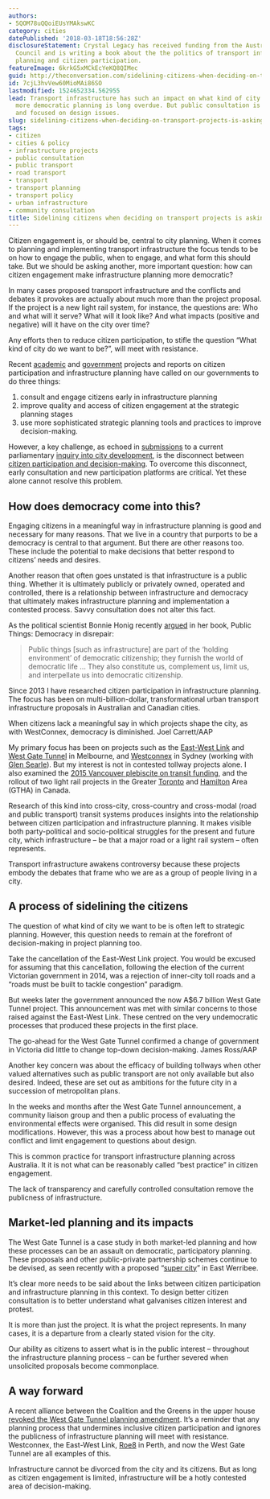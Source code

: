 ```yaml
---
authors:
- 5QOM78uQQoiEUsYMAkswKC
category: cities
datePublished: '2018-03-18T18:56:28Z'
disclosureStatement: Crystal Legacy has received funding from the Australian Research
  Council and is writing a book about the the politics of transport infrastructure
  planning and citizen participation.
featureImage: 6krkG5xMCkEcYeKQ8QIMec
guid: http://theconversation.com/sidelining-citizens-when-deciding-on-transport-projects-is-asking-for-trouble-92840
id: 7cjL3hvVew60MioMAi86SO
lastmodified: 1524652334.562955
lead: Transport infrastructure has such an impact on what kind of city we become that
  more democratic planning is long overdue. But public consultation is typically limited
  and focused on design issues.
slug: sidelining-citizens-when-deciding-on-transport-projects-is-asking-for-trouble
tags:
- citizen
- cities & policy
- infrastructure projects
- public consultation
- public transport
- road transport
- transport
- transport planning
- transport policy
- urban infrastructure
- community consultation
title: Sidelining citizens when deciding on transport projects is asking for trouble
---
```

Citizen engagement is, or should be, central to city planning. When it comes to planning and implementing transport infrastructure the focus tends to be on how to engage the public, when to engage, and what form this should take. But we should be asking another, more important question: how can citizen engagement make infrastructure planning more democratic? 

In many cases proposed transport infrastructure and the conflicts and debates it provokes are actually about much more than the project proposal. If the project is a new light rail system, for instance, the questions are: Who and what will it serve? What will it look like? And what impacts (positive and negative) will it have on the city over time? 


Any efforts then to reduce citizen participation, to stifle the question “What kind of city do we want to be?”, will meet with resistance.

Recent [academic](https://government.unimelb.edu.au/news-and-events/news/university-of-melbourne-launches-next-generation-engagement-project) and [government](http://infrastructureaustralia.gov.au/policy-publications/publications/future-cities.aspx) projects and reports on citizen participation and infrastructure planning have called on our governments to do three things:

  1. consult and engage citizens early in infrastructure planning
  2. improve quality and access of citizen engagement at the strategic planning stages
  3. use more sophisticated strategic planning tools and practices to improve decision-making.



However, a key challenge, as echoed in [submissions](https://www.aph.gov.au/Parliamentary_Business/Committees/House/ITC/DevelopmentofCities/Submissions) to a current parliamentary [inquiry into city development](https://www.aph.gov.au/Parliamentary_Business/Committees/House/ITC/DevelopmentofCities), is the disconnect between [citizen participation and decision-making](http://www.afr.com/business/cities-need-data-not-more-stakeholder-consultation-sap-20180226-h0wnvm). To overcome this disconnect, early consultation and new participation platforms are critical. Yet these alone cannot resolve this problem. 

## How does democracy come into this?

Engaging citizens in a meaningful way in infrastructure planning is good and necessary for many reasons. That we live in a country that purports to be a democracy is central to that argument. But there are other reasons too. These include the potential to make decisions that better respond to citizens’ needs and desires.

Another reason that often goes unstated is that infrastructure is a public thing. Whether it is ultimately publicly or privately owned, operated and controlled, there is a relationship between infrastructure and democracy that ultimately makes infrastructure planning and implementation a contested process. Savvy consultation does not alter this fact. 

As the political scientist Bonnie Honig recently [argued](https://books.google.com.au/books?id=k0JdDgAAQBAJ&pg=PA5&dq=interpellate+us+into+democratic+citizenship&hl=en&sa=X&ved=0ahUKEwj71aTu8-rZAhVKe7wKHdRyCoYQ6AEIJzAA#v=onepage&q=interpellate%20us%20into%20democratic%20citizenship&f=false) in her book, Public Things: Democracy in disrepair:

> Public things [such as infrastructure] are part of the ‘holding environment’ of democratic citizenship; they furnish the world of democratic life … They also constitute us, complement us, limit us, and interpellate us into democratic citizenship.

Since 2013 I have researched citizen participation in infrastructure planning. The focus has been on multi-billion-dollar, transformational urban transport infrastructure proposals in Australian and Canadian cities. 

[](https://images.theconversation.com/files/210476/original/file-20180315-104699-2lk7lh.jpg?ixlib=rb-1.1.0&q=45&auto=format&w=1000&fit=clip) When citizens lack a meaningful say in which projects shape the city, as with WestConnex, democracy is diminished. Joel Carrett/AAP

My primary focus has been on projects such as the [East-West Link](https://theconversation.com/east-west-link-shows-miserable-failure-of-planning-process-40232) and [West Gate Tunnel](https://theconversation.com/transurbans-west-gate-tollway-is-a-road-into-uncharted-territory-89164) in Melbourne, and [Westconnex](https://theconversation.com/westconnex-audit-offers-another-17b-lesson-in-how-not-to-fund-infrastructure-73206) in Sydney (working with [Glen Searle](https://theconversation.com/profiles/glen-searle-103536)). But my interest is not in contested tollway projects alone. I also examined the [2015 Vancouver plebiscite on transit funding](http://www.cbc.ca/news/canada/british-columbia/transit-referendum-voters-say-no-to-new-metro-vancouver-tax-transit-improvements-1.3134857), and the rollout of two light rail projects in the Greater [Toronto](http://www.metrolinx.com/en/greaterregion/projects/hurontario-lrt.aspx) and [Hamilton](http://www.metrolinx.com/en/greaterregion/projects/hamilton-lrt.aspx) Area (GTHA) in Canada.

Research of this kind into cross-city, cross-country and cross-modal (road and public transport) transit systems produces insights into the relationship between citizen participation and infrastructure planning. It makes visible both party-political and socio-political struggles for the present and future city, which infrastructure – be that a major road or a light rail system – often represents. 

Transport infrastructure awakens controversy because these projects embody the debates that frame who we are as a group of people living in a city. 

## A process of sidelining the citizens

The question of what kind of city we want to be is often left to strategic planning. However, this question needs to remain at the forefront of decision-making in project planning too.

Take the cancellation of the East-West Link project. You would be excused for assuming that this cancellation, following the election of the current Victorian government in 2014, was a rejection of inner-city toll roads and a “roads must be built to tackle congestion” paradigm. 


But weeks later the government announced the now A$6.7 billion West Gate Tunnel project. This announcement was met with similar concerns to those raised against the East-West Link. These centred on the very undemocratic processes that produced these projects in the first place. 

[](https://images.theconversation.com/files/210481/original/file-20180315-104694-f0s9re.jpg?ixlib=rb-1.1.0&q=45&auto=format&w=1000&fit=clip) The go-ahead for the West Gate Tunnel confirmed a change of government in Victoria did little to change top-down decision-making. James Ross/AAP

Another key concern was about the efficacy of building tollways when other valued alternatives such as public transport are not only available but also desired. Indeed, these are set out as ambitions for the future city in a succession of metropolitan plans.

In the weeks and months after the West Gate Tunnel announcement, a community liaison group and then a public process of evaluating the environmental effects were organised. This did result in some design modifications. However, this was a process about how best to manage out conflict and limit engagement to questions about design. 

This is common practice for transport infrastructure planning across Australia. It it is not what can be reasonably called “best practice” in citizen engagement. 

The lack of transparency and carefully controlled consultation remove the publicness of infrastructure.


## Market-led planning and its impacts

The West Gate Tunnel is a case study in both market-led planning and how these processes can be an assault on democratic, participatory planning. These proposals and other public-private partnership schemes continue to be devised, as seen recently with a proposed “[super city](http://www.heraldsun.com.au/news/victoria/future-melbourne/tech-giants-push-for-piece-of-30bn-super-city-in-east-werribee/news-story/51e77278242514b23567bf6b9e00050c)” in East Werribee. 

It’s clear more needs to be said about the links between citizen participation and infrastructure planning in this context. To design better citizen consultation is to better understand what galvanises citizen interest and protest. 

It is more than just the project. It is what the project represents. In many cases, it is a departure from a clearly stated vision for the city. 

Our ability as citizens to assert what is in the public interest – throughout the infrastructure planning process – can be further severed when unsolicited proposals become commonplace.


## A way forward

A recent alliance between the Coalition and the Greens in the upper house [revoked the West Gate Tunnel planning amendment](https://www.theage.com.au/national/victoria/tools-down-at-west-gate-tunnel-after-liberals-greens-halt-6-7b-dud-20180307-p4z3am.html). It’s a reminder that any planning process that undermines inclusive citizen participation and ignores the publicness of infrastructure planning will meet with resistance. Westconnex, the East-West Link, [Roe8](https://theconversation.com/au/topics/roe-8-34736) in Perth, and now the West Gate Tunnel are all examples of this. 

Infrastructure cannot be divorced from the city and its citizens. But as long as citizen engagement is limited, infrastructure will be a hotly contested area of decision-making.